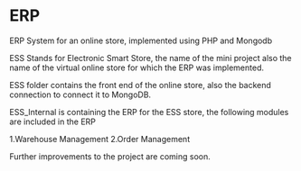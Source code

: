 # ERP
ERP System for an online store, implemented using PHP and Mongodb

ESS Stands for Electronic Smart Store, the name of the mini project also the name of the virtual online store for which the ERP was implemented.

ESS folder contains the front end of the online store, also the backend connection to connect it to MongoDB.

ESS_Internal is containing the ERP for the ESS store, the following modules are included in the ERP

1.Warehouse Management
2.Order Management

Further improvements to the project are coming soon.
